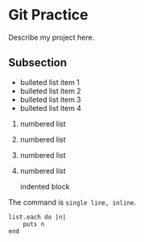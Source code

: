 # Git Practice

Describe my project here.

## Subsection

* bulleted list item 1
* bulleted list item 2
* bulleted list item 3
* bulleted list item 4

1. numbered list
2. numbered list
3. numbered list
4. numbered list

    indented block

The command is `single line, inline`.

```
list.each do |n|
    puts n
end
```

